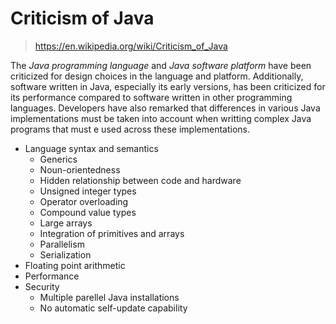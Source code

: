 # Criticism of Java

> https://en.wikipedia.org/wiki/Criticism_of_Java

The _Java programming language_ and _Java software platform_ have been criticized for design choices in the language and platform. Additionally, software written in Java, especially its early versions, has been criticized for its performance compared to software written in other programming languages. Developers have also remarked that differences in various Java implementations must be taken into account when writting complex Java programs that must e used across these implementations.

* Language syntax and semantics
    * Generics
    * Noun-orientedness
    * Hidden relationship between code and hardware
    * Unsigned integer types
    * Operator overloading
    * Compound value types
    * Large arrays
    * Integration of primitives and arrays
    * Parallelism
    * Serialization
* Floating point arithmetic
* Performance
* Security
    * Multiple parellel Java installations
    * No automatic self-update capability
